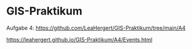 # GIS-Praktikum

Aufgabe 4: https://github.com/LeaHergert/GIS-Praktikum/tree/main/A4

https://leahergert.github.io/GIS-Praktikum/A4/Events.html
